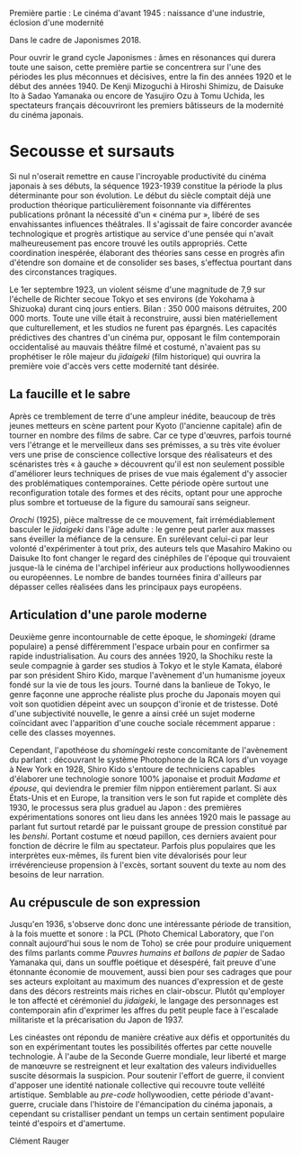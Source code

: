 Première partie : Le cinéma d'avant 1945 : naissance d'une industrie, éclosion d'une modernité

Dans le cadre de Japonismes 2018.

Pour ouvrir le grand cycle Japonismes : âmes en résonances qui durera toute une saison, cette première partie se concentrera sur l'une des périodes les plus méconnues et décisives, entre la fin des années 1920 et le début des années 1940. De Kenji Mizoguchi à Hiroshi Shimizu, de Daisuke Ito à Sadao Yamanaka ou encore de Yasujiro Ozu à Tomu Uchida, les spectateurs français découvriront les premiers bâtisseurs de la modernité du cinéma japonais.

# Secousse et sursauts

Si nul n'oserait remettre en cause l'incroyable productivité du cinéma japonais à ses débuts, la séquence 1923-1939 constitue la période la plus déterminante pour son évolution. Le début du siècle comptait déjà une production théorique particulièrement foisonnante via différentes publications prônant la nécessité d'un « cinéma pur », libéré de ses envahissantes influences théâtrales. Il s'agissait de faire concorder avancée technologique et progrès artistique au service d'une pensée qui n'avait malheureusement pas encore trouvé les outils appropriés. Cette coordination inespérée, élaborant des théories sans cesse en progrès afin d'étendre son domaine et de consolider ses bases, s'effectua pourtant dans des circonstances tragiques.

Le 1er septembre 1923, un violent séisme d'une magnitude de 7,9 sur l'échelle de Richter secoue Tokyo et ses environs (de Yokohama à Shizuoka) durant cinq jours entiers. Bilan : 350 000 maisons détruites, 200 000 morts. Toute une ville était à reconstruire, aussi bien matériellement que culturellement, et les studios ne furent pas épargnés. Les capacités prédictives des chantres d'un cinéma pur, opposant le film contemporain occidentalisé au mauvais théâtre filmé et costumé, n'avaient pas su prophétiser le rôle majeur du _jidaigeki_ (film historique) qui ouvrira la première voie d'accès vers cette modernité tant désirée.

## La faucille et le sabre

Après ce tremblement de terre d'une ampleur inédite, beaucoup de très jeunes metteurs en scène partent pour Kyoto (l'ancienne capitale) afin de tourner en nombre des films de sabre. Car ce type d'œuvres, parfois tourné vers l'étrange et le merveilleux dans ses prémisses, a su très vite évoluer vers une prise de conscience collective lorsque des réalisateurs et des scénaristes très « à gauche » découvrent qu'il est non seulement possible d'améliorer leurs techniques de prises de vue mais également d'y associer des problématiques contemporaines. Cette période opère surtout une reconfiguration totale des formes et des récits, optant pour une approche plus sombre et tortueuse de la figure du samouraï sans seigneur.

_Orochi_ (1925), pièce maîtresse de ce mouvement, fait irrémédiablement basculer le _jidaigeki_ dans l'âge adulte : le genre peut parler aux masses sans éveiller la méfiance de la censure. En surélevant celui-ci par leur volonté d'expérimenter à tout prix, des auteurs tels que Masahiro Makino ou Daisuke Ito font changer le regard des cinéphiles de l'époque qui trouvaient jusque-là le cinéma de l'archipel inférieur aux productions hollywoodiennes ou européennes. Le nombre de bandes tournées finira d'ailleurs par dépasser celles réalisées dans les principaux pays européens.

## Articulation d'une parole moderne

Deuxième genre incontournable de cette époque, le _shomingeki_ (drame populaire) a pensé différemment l'espace urbain pour en confirmer sa rapide industrialisation. Au cours des années 1920, la Shochiku reste la seule compagnie à garder ses studios à Tokyo et le style Kamata, élaboré par son président Shiro Kido, marque l'avènement d'un humanisme joyeux fondé sur la vie de tous les jours. Tourné dans la banlieue de Tokyo, le genre façonne une approche réaliste plus proche du Japonais moyen qui voit son quotidien dépeint avec un soupçon d'ironie et de tristesse. Doté d'une subjectivité nouvelle, le genre a ainsi créé un sujet moderne coïncidant avec l'apparition d'une couche sociale récemment apparue : celle des classes moyennes.

Cependant, l'apothéose du _shomingeki_ reste concomitante de l'avènement du parlant : découvrant le système Photophone de la RCA lors d'un voyage à New York en 1928, Shiro Kido s'entoure de techniciens capables d'élaborer une technologie sonore 100% japonaise et produit _Madame et épouse_, qui deviendra le premier film nippon entièrement parlant. Si aux États-Unis et en Europe, la transition vers le son fut rapide et complète dès 1930, le processus sera plus graduel au Japon : des premières expérimentations sonores ont lieu dans les années 1920 mais le passage au parlant fut surtout retardé par le puissant groupe de pression constitué par les _benshi_. Portant costume et nœud papillon, ces derniers avaient pour fonction de décrire le film au spectateur. Parfois plus populaires que les interprètes eux-mêmes, ils furent bien vite dévalorisés pour leur irrévérencieuse propension à l'excès, sortant souvent du texte au nom des besoins de leur narration.

## Au crépuscule de son expression

Jusqu'en 1936, s'observe donc donc une intéressante période de transition, à la fois muette et sonore : la PCL (Photo Chemical Laboratory, que l'on connaît aujourd'hui sous le nom de Toho) se crée pour produire uniquement des films parlants comme _Pauvres humains et ballons de papier_ de Sadao Yamanaka qui, dans un souffle poétique et désespéré, fait preuve d'une étonnante économie de mouvement, aussi bien pour ses cadrages que pour ses acteurs exploitant au maximum des nuances d'expression et de geste dans des décors restreints mais riches en clair-obscur. Plutôt qu'employer le ton affecté et cérémoniel du _jidaigeki_, le langage des personnages est contemporain afin d'exprimer les affres du petit peuple face à l'escalade militariste et la précarisation du Japon de 1937.

Les cinéastes ont répondu de manière créative aux défis et opportunités du son en expérimentant toutes les possibilités offertes par cette nouvelle technologie. À l'aube de la Seconde Guerre mondiale, leur liberté et marge de manœuvre se restreignent et leur exaltation des valeurs individuelles suscite désormais la suspicion. Pour soutenir l'effort de guerre, il convient d'apposer une identité nationale collective qui recouvre toute velléité artistique. Semblable au <em>pre-code</em> hollywoodien, cette période d'avant-guerre, cruciale dans l'histoire de l'émancipation du cinéma japonais, a cependant su cristalliser pendant un temps un certain sentiment populaire teinté d'espoirs et d'amertume.

Clément Rauger
